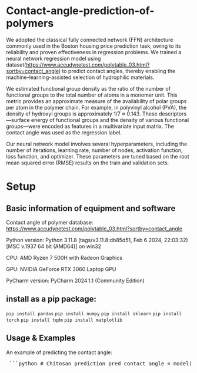# Contact-angle-prediction-of-polymers
We adopted the classical fully connected network (FFN) architecture commonly used in the Boston housing price prediction task, owing to its reliability and proven effectiveness in regression problems. We trained a neural network regression model using dataset(https://www.accudynetest.com/polytable_03.html?sortby=contact_angle) to predict contact angles, thereby enabling the machine-learning-assisted selection of hydrophilic materials.

We estimated functional group density as the ratio of the number of functional groups to the total number of atoms in a monomer unit. This metric provides an approximate measure of the availability of polar groups per atom in the polymer chain. For example, in polyvinyl alcohol (PVA), the density of hydroxyl groups is approximately 1/7 ≈ 0.143. These descriptors—surface energy of functional groups and the density of various functional groups—were encoded as features in a multivariate input matrix. The contact angle was used as the regression label.

Our neural network model involves several hyperparameters, including the number of iterations, learning rate, number of nodes, activation function, loss function, and optimizer. These parameters are tuned based on the root mean squared error (RMSE) results on the train and validation sets. 

# Setup

## Basic information of equipment and software
Contact angle of polymer database: https://www.accudynetest.com/polytable_03.html?sortby=contact_angle

Python version: Python 3.11.8 (tags/v3.11.8:db85d51, Feb 6 2024, 22:03:32) [MSC v.1937 64 bit (AMD64)] on win32

CPU: AMD Ryzen 7 500H with Radeon Graphics

GPU: NVIDIA GeForce RTX 3060 Laptop GPU

PyCharm version: PyCharm 2024.1.1 (Community Edition)

## install as a pip package:
`pip install pandas` `pip install numpy` `pip install sklearn` `pip install torch` `pip install tqdm` `pip install matplotlib`

## Usage & Examples

An example of predicting the contact angle:

<pre> ```python # Chitosan prediction pred_contact_angle = model(torch.tensor( [41.1, 0.227272727, 0, 0.045454545, 0.227272727, 0, 0.090909091, 0, 0.090909091, 0, 0, 0, 0, 0, 0, 0, 0, 0.045454545], dtype=torch.float)) pred_contact_angle = pred_contact_angle.reshape(len(pred_contact_angle)) pred_contact_angle = pred_contact_angle.detach().numpy() print("CS", pred_contact_angle) ``` </pre>
